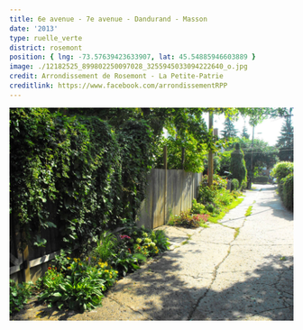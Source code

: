 ```yaml
---
title: 6e avenue - 7e avenue - Dandurand - Masson
date: '2013'
type: ruelle_verte
district: rosemont
position: { lng: -73.57639423633907, lat: 45.54885946603889 }
image: ./12182525_899802250097028_3255945033094222640_o.jpg
credit: Arrondissement de Rosemont - La Petite-Patrie
creditlink: https://www.facebook.com/arrondissementRPP
---
```


![](./12188004_899802233430363_8187895234674345726_o.jpg "Crédit Arrondissement de Rosemont - La Petite-Patrie") 